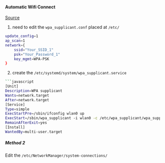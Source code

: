 #### Automatic Wifi Connect 
[Source](https://www.tech-sparks.com/raspberry-pi-auto-connect-to-wifi/#:~:text=Edit%20wpa_supplicant.,conf&text=When%20you%20need%20to%20connect,networks%20by%20modifying%20their%20details.)
1. need to edit the `wpa_supplicant.conf` placed at `/etc/`
```bash
update_config=1
ap_scan=1
network={
    ssid="Your_SSID_1"
    psk="Your_Password_1"
    key_mgmt=WPA-PSK
}
```
2. create the `/etc/systemd/system/wpa_supplicant.service` 
```bash
```javascript
[Unit]
Description=WPA supplicant
Wants=network.target
After=network.target
[Service]
Type=simple
ExecStartPre=/sbin/ifconfig wlan0 up
ExecStart=/sbin/wpa_supplicant -i wlan0 -c /etc/wpa_supplicant/wpa_supplicant.conf
RemainAfterExit=yes
[Install]
WantedBy=multi-user.target
```

##### Method 2 
Edit the `/etc/NetworkManager/system-connections/`
